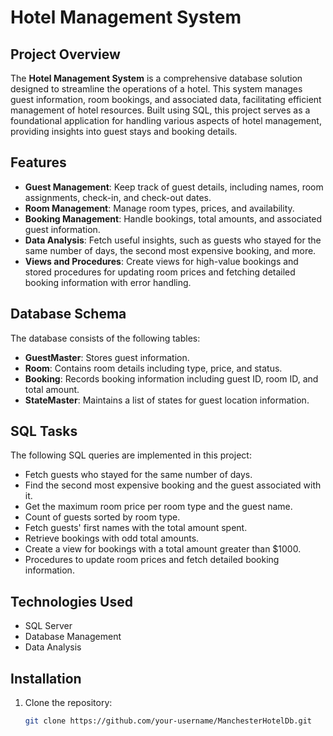 # Hotel Management System

## Project Overview

The **Hotel Management System** is a comprehensive database solution designed to streamline the operations of a hotel. This system manages guest information, room bookings, and associated data, facilitating efficient management of hotel resources. Built using SQL, this project serves as a foundational application for handling various aspects of hotel management, providing insights into guest stays and booking details.

## Features

- **Guest Management**: Keep track of guest details, including names, room assignments, check-in, and check-out dates.
- **Room Management**: Manage room types, prices, and availability.
- **Booking Management**: Handle bookings, total amounts, and associated guest information.
- **Data Analysis**: Fetch useful insights, such as guests who stayed for the same number of days, the second most expensive booking, and more.
- **Views and Procedures**: Create views for high-value bookings and stored procedures for updating room prices and fetching detailed booking information with error handling.

## Database Schema

The database consists of the following tables:

- **GuestMaster**: Stores guest information.
- **Room**: Contains room details including type, price, and status.
- **Booking**: Records booking information including guest ID, room ID, and total amount.
- **StateMaster**: Maintains a list of states for guest location information.

## SQL Tasks

The following SQL queries are implemented in this project:

- Fetch guests who stayed for the same number of days.
- Find the second most expensive booking and the guest associated with it.
- Get the maximum room price per room type and the guest name.
- Count of guests sorted by room type.
- Fetch guests' first names with the total amount spent.
- Retrieve bookings with odd total amounts.
- Create a view for bookings with a total amount greater than $1000.
- Procedures to update room prices and fetch detailed booking information.

## Technologies Used

- SQL Server
- Database Management
- Data Analysis

## Installation

1. Clone the repository:
   ```bash
   git clone https://github.com/your-username/ManchesterHotelDb.git
